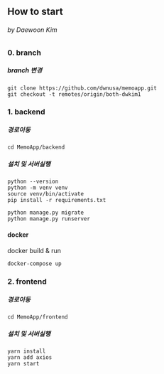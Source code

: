 ## How to start
###### by Daewoon Kim
### 0. branch
##### branch 변경
~~~
git clone https://github.com/dwnusa/memoapp.git
git checkout -t remotes/origin/both-dwkim1
~~~
### 1. backend
##### 경로이동
~~~
cd MemoApp/backend
~~~
##### 설치 및 서버실행
~~~
python --version
python -m venv venv
source venv/bin/activate
pip install -r requirements.txt
~~~
~~~
python manage.py migrate
python manage.py runserver
~~~

#### docker

docker build & run
```sh
docker-compose up
```

### 2. frontend
##### 경로이동
~~~
cd MemoApp/frontend
~~~
##### 설치 및 서버실행
~~~
yarn install
yarn add axios
yarn start
~~~
